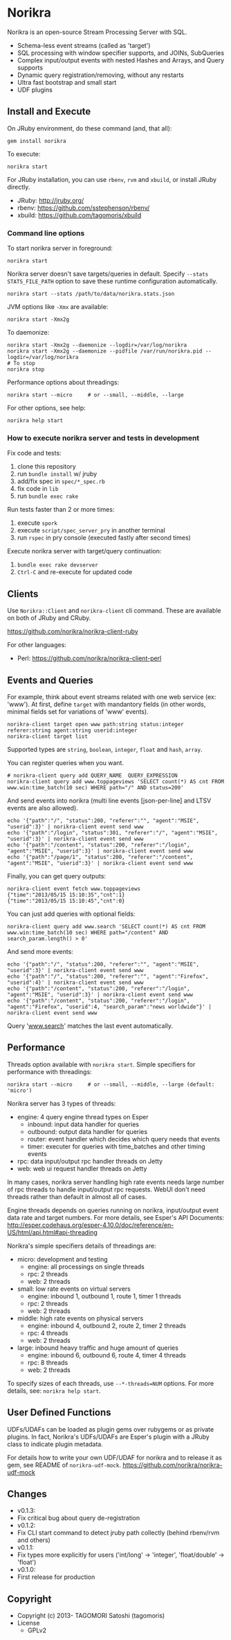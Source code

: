 # Norikra

Norikra is an open-source Stream Processing Server with SQL.
 * Schema-less event streams (called as 'target')
 * SQL processing with window specifier supports, and JOINs, SubQueries
 * Complex input/output events with nested Hashes and Arrays, and Query supports
 * Dynamic query registration/removing, without any restarts
 * Ultra fast bootstrap and small start
 * UDF plugins

## Install and Execute

On JRuby environment, do these command (and, that all):

    gem install norikra

To execute:

    norikra start

For JRuby installation, you can use `rbenv`, `rvm` and `xbuild`, or install JRuby directly.

* JRuby: http://jruby.org/
* rbenv: https://github.com/sstephenson/rbenv/
* xbuild: https://github.com/tagomoris/xbuild

### Command line options

To start norikra server in foreground:

    norikra start

Norikra server doesn't save targets/queries in default.
Specify `--stats STATS_FILE_PATH` option to save these runtime configuration automatically.

    norikra start --stats /path/to/data/norikra.stats.json

JVM options like `-Xmx` are available:

    norikra start -Xmx2g

To daemonize:

    norikra start -Xmx2g --daemonize --logdir=/var/log/norikra
    norikra start -Xmx2g --daemonize --pidfile /var/run/norikra.pid --logdir=/var/log/norikra
    # To stop
    norikra stop

Performance options about threadings:

    norikra start --micro     # or --small, --middle, --large

For other options, see help:

    norikra help start

### How to execute norikra server and tests in development

Fix code and tests:

1. clone this repository
1. run `bundle install` w/ jruby
1. add/fix spec in `spec/*_spec.rb`
1. fix code in `lib`
1. run `bundle exec rake`

Run tests faster than 2 or more times:

1. execute `spork`
1. execute `script/spec_server_pry` in another terminal
1. run `rspec` in pry console (executed fastly after second times)

Execute norikra server with target/query continuation:

1. `bundle exec rake devserver`
1. `Ctrl-C` and re-execute for updated code

## Clients

Use `Norikra::Client` and `norikra-client` cli command. These are available on both of JRuby and CRuby.

https://github.com/norikra/norikra-client-ruby

For other languages:
 * Perl: https://github.com/norikra/norikra-client-perl

## Events and Queries

For example, think about event streams related with one web service (ex: 'www'). At first, define `target` with mandantory fields (in other words, minimal fields set for variations of 'www' events).

    norikra-client target open www path:string status:integer referer:string agent:string userid:integer
    norikra-client target list

Supported types are `string`, `boolean`, `integer`, `float` and `hash`, `array`.

You can register queries when you want.

    # norikra-client query add QUERY_NAME  QUERY_EXPRESSION
    norikra-client query add www.toppageviews 'SELECT count(*) AS cnt FROM www.win:time_batch(10 sec) WHERE path="/" AND status=200'

And send events into norikra (multi line events [json-per-line] and LTSV events are also allowed).

    echo '{"path":"/", "status":200, "referer":"", "agent":"MSIE", "userid":3}' | norikra-client event send www
    echo '{"path":"/login", "status":301, "referer":"/", "agent":"MSIE", "userid":3}' | norikra-client event send www
    echo '{"path":"/content", "status":200, "referer":"/login", "agent":"MSIE", "userid":3}' | norikra-client event send www
    echo '{"path":"/page/1", "status":200, "referer":"/content", "agent":"MSIE", "userid":3}' | norikra-client event send www

Finally, you can get query outputs:

    norikra-client event fetch www.toppageviews
	{"time":"2013/05/15 15:10:35","cnt":1}
	{"time":"2013/05/15 15:10:45","cnt":0}

You can just add queries with optional fields:

    norikra-client query add www.search 'SELECT count(*) AS cnt FROM www.win:time_batch(10 sec) WHERE path="/content" AND search_param.length() > 0'

And send more events:

    echo '{"path":"/", "status":200, "referer":"", "agent":"MSIE", "userid":3}' | norikra-client event send www
    echo '{"path":"/", "status":200, "referer":"", "agent":"Firefox", "userid":4}' | norikra-client event send www
    echo '{"path":"/content", "status":200, "referer":"/login", "agent":"MSIE", "userid":3}' | norikra-client event send www
    echo '{"path":"/content", "status":200, "referer":"/login", "agent":"Firefox", "userid":4, "search_param":"news worldwide"}' | norikra-client event send www

Query 'www.search' matches the last event automatically.

## Performance

Threads option available with `norikra start`. Simple specifiers for performance with threadings:

    norikra start --micro     # or --small, --middle, --large (default: 'micro')

Norikra server has 3 types of threads:

* engine: 4 query engine thread types on Esper
  * inbound: input data handler for queries
  * outbound: output data handler for queries
  * router: event handler which decides which query needs that events
  * timer: executer for queries with time_batches and other timing events
* rpc: data input/output rpc handler threads on Jetty
* web: web ui request handler threads on Jetty

In many cases, norikra server handling high rate events needs large number of rpc threads to handle input/output rpc requests. WebUI don't need threads rather than default in almost all of cases.

Engine threads depends on queries running on norikra, input/output event data rate and target numbers. For more details, see Esper's API Documents: http://esper.codehaus.org/esper-4.10.0/doc/reference/en-US/html/api.html#api-threading

Norikra's simple specifiers details of threadings are:

* micro: development and testing
  * engine: all processings on single threads
  * rpc: 2 threads
  * web: 2 threads
* small: low rate events on virtual servers
  * engine: inbound 1, outbound 1, route 1, timer 1 threads
  * rpc: 2 threads
  * web: 2 threads
* middle: high rate events on physical servers
  * engine: inbound 4, outbound 2, route 2, timer 2 threads
  * rpc: 4 threads
  * web: 2 threads
* large: inbound heavy traffic and huge amount of queries
  * engine: inbound 6, outbound 6, route 4, timer 4 threads
  * rpc: 8 threads
  * web: 2 threads

To specify sizes of each threads, use `--*-threads=NUM` options. For more details, see: `norikra help start`.

## User Defined Functions

UDFs/UDAFs can be loaded as plugin gems over rubygems or as private plugins.
In fact, Norikra's UDFs/UDAFs are Esper's plugin with a JRuby class to indicate plugin metadata.

For details how to write your own UDF/UDAF for norikra and to release it as gem, see README of `norikra-udf-mock`.
https://github.com/norikra/norikra-udf-mock

## Changes

* v0.1.3:
 * Fix critical bug about query de-registration
* v0.1.2:
 * Fix CLI start command to detect jruby path collectly (behind rbenv/rvm and others)
* v0.1.1:
 * Fix types more explicitly for users ('int/long' -> 'integer', 'float/double' -> 'float')
* v0.1.0:
 * First release for production

## Copyright

* Copyright (c) 2013- TAGOMORI Satoshi (tagomoris)
* License
  * GPLv2
